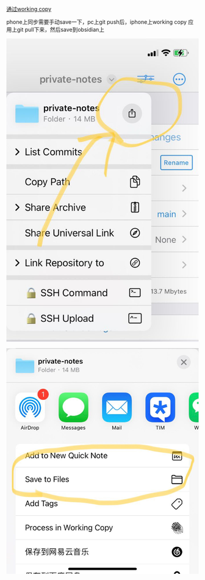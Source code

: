 
[通过working copy](https://forum.obsidian.md/t/mobile-setting-up-ios-git-based-syncing-with-mobile-app-using-working-copy/16499)

phone上同步需要手动save一下，pc上git push后，iphone上working copy 应用上git pull下来，然后save到obsidian上

![save-1](save-1.png)

![save-2](save-2.png)